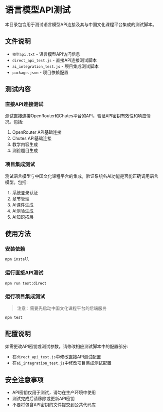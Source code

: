 # 语言模型API测试

本目录包含用于测试语言模型API连接及其与中国文化课程平台集成的测试脚本。

## 文件说明

- `模型api.txt` - 语言模型API访问信息
- `direct_api_test.js` - 直接API连接测试脚本
- `ai_integration_test.js` - 项目集成测试脚本
- `package.json` - 项目依赖配置

## 测试内容

### 直接API连接测试

测试直接连接OpenRouter和Chutes平台的API，验证API密钥有效性和响应情况。包括:

1. OpenRouter API基础连接
2. Chutes API基础连接
3. 教学内容生成
4. 测验题目生成

### 项目集成测试

测试语言模型与中国文化课程平台的集成，验证系统各AI功能是否能正确调用语言模型。包括:

1. 系统登录认证
2. 章节管理
3. AI课件生成
4. AI测验生成
5. AI知识拓展

## 使用方法

### 安装依赖

```bash
npm install
```

### 运行直接API测试

```bash
npm run test:direct
```

### 运行项目集成测试

> 注意：需要先启动中国文化课程平台的后端服务

```bash
npm test
```

## 配置说明

如需更改API密钥或测试参数，请修改相应测试脚本中的配置部分:

- 在`direct_api_test.js`中修改直接API测试配置
- 在`ai_integration_test.js`中修改项目集成测试配置

## 安全注意事项

- API密钥仅用于测试，请勿在生产环境中使用
- 测试完成后请移除或更新API密钥
- 不要将包含API密钥的文件提交到公共代码库 
